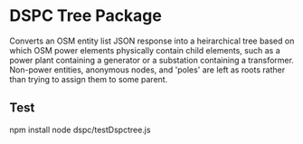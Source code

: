 # DSPC Tree Package
Converts an OSM entity list JSON response into a heirarchical tree based on which OSM power elements physically contain child elements, such as a power plant containing a generator or a substation containing a transformer. Non-power entities, anonymous nodes, and 'poles' are left as roots rather than trying to assign them to some parent.

## Test
npm install
node dspc/testDspctree.js 